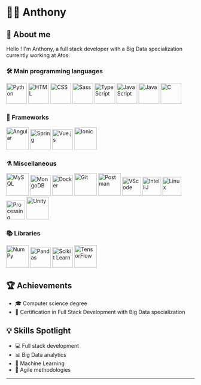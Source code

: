 # 🧑‍💻 Anthony

## 🚀 About me
Hello ! I'm Anthony, a full stack developer with a Big Data specialization currently working at Atos.

### 🛠️ Main programming languages
<p>
  <img src="https://cdn.jsdelivr.net/gh/devicons/devicon@latest/icons/python/python-original-wordmark.svg" alt="Python" height="55"/>
  <img src="https://cdn.jsdelivr.net/gh/devicons/devicon@latest/icons/html5/html5-plain-wordmark.svg" alt="HTML" height="55"/>
  <img src="https://cdn.jsdelivr.net/gh/devicons/devicon@latest/icons/css3/css3-plain-wordmark.svg" alt="CSS" height="55"/>
  <img src="https://cdn.jsdelivr.net/gh/devicons/devicon@latest/icons/sass/sass-original.svg" alt="Sass" height="55"/>
  <img src="https://cdn.jsdelivr.net/gh/devicons/devicon@latest/icons/typescript/typescript-original.svg" alt="TypeScript" height="55"/>
  <img src="https://cdn.jsdelivr.net/gh/devicons/devicon@latest/icons/javascript/javascript-original.svg" alt="JavaScript" height="55"/>
  <img src="https://cdn.jsdelivr.net/gh/devicons/devicon@latest/icons/java/java-original-wordmark.svg" alt="Java" height="55"/>
  <img src="https://cdn.jsdelivr.net/gh/devicons/devicon@latest/icons/c/c-original.svg" alt="C" height="55"/>
</p>

### 🧰 Frameworks
<p>
  <img src="https://cdn.jsdelivr.net/gh/devicons/devicon@latest/icons/angular/angular-original-wordmark.svg" alt="Angular" height="60"/>
  <img src="https://cdn.jsdelivr.net/gh/devicons/devicon@latest/icons/spring/spring-original-wordmark.svg" alt="Spring" height="55"/>
  <img src="https://cdn.jsdelivr.net/gh/devicons/devicon@latest/icons/vuejs/vuejs-original-wordmark.svg" alt="Vue.js" height="55"/>
  <img src="https://cdn.jsdelivr.net/gh/devicons/devicon@latest/icons/ionic/ionic-original-wordmark.svg" alt="Ionic" height="60"/>
</p>

### ⚗️ Miscellaneous
<p>
  <img src="https://cdn.jsdelivr.net/gh/devicons/devicon@latest/icons/mysql/mysql-original-wordmark.svg" alt="MySQL" height="60"/>
  <img src="https://cdn.jsdelivr.net/gh/devicons/devicon@latest/icons/mongodb/mongodb-original-wordmark.svg" alt="MongoDB" height="55"/>
  <img src="https://cdn.jsdelivr.net/gh/devicons/devicon@latest/icons/docker/docker-original-wordmark.svg" alt="Docker" height="55"/>
  <img src="https://cdn.jsdelivr.net/gh/devicons/devicon@latest/icons/git/git-original-wordmark.svg" alt="Git" height="60"/>
  <img src="https://cdn.jsdelivr.net/gh/devicons/devicon@latest/icons/postman/postman-original-wordmark.svg" alt="Postman" height="60"/>
  <img src="https://cdn.jsdelivr.net/gh/devicons/devicon@latest/icons/vscode/vscode-original-wordmark.svg" alt="VScode" height="50"/>
  <img src="https://cdn.jsdelivr.net/gh/devicons/devicon@latest/icons/intellij/intellij-original.svg" alt="IntelliJ" height="50"/>
  <img src="https://cdn.jsdelivr.net/gh/devicons/devicon@latest/icons/linux/linux-original.svg" alt="Linux" height="50"/>
  <img src="https://cdn.jsdelivr.net/gh/devicons/devicon@latest/icons/processing/processing-original-wordmark.svg" alt="Processing" height="50"/>
  <img src="https://cdn.jsdelivr.net/gh/devicons/devicon@latest/icons/unity/unity-original-wordmark.svg" alt="Unity" height="60"/>
</p>

### 📚 Libraries
<p>
  <img src="https://cdn.jsdelivr.net/gh/devicons/devicon@latest/icons/numpy/numpy-original-wordmark.svg" alt="NumPy" height="60"/>
  <img src="https://cdn.jsdelivr.net/gh/devicons/devicon@latest/icons/pandas/pandas-original-wordmark.svg" alt="Pandas" height="55"/>
  <img src="https://cdn.jsdelivr.net/gh/devicons/devicon@latest/icons/scikitlearn/scikitlearn-original.svg" alt="Scikit Learn" height="55"/>
  <img src="https://cdn.jsdelivr.net/gh/devicons/devicon@latest/icons/tensorflow/tensorflow-original-wordmark.svg" alt="TensorFlow" height="60"/>
</p>

## 🏆 Achievements
- 🎓 Computer science degree
- 📜 Certification in Full Stack Development with Big Data specialization

## 💡 Skills Spotlight
- 💻 Full stack development
- 📊 Big Data analytics
- 🤖 Machine Learning
- 🔄 Agile methodologies

---
